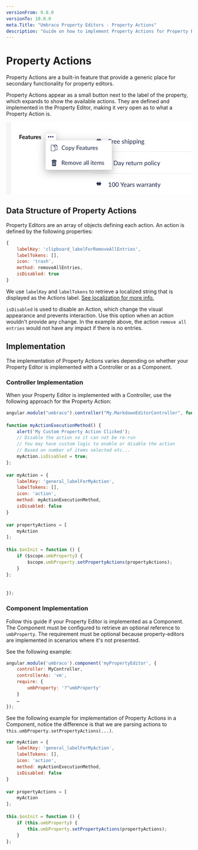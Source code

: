 ```yaml
---
versionFrom: 9.0.0
versionTo: 10.0.0
meta.Title: "Umbraco Property Editors - Property Actions"
description: "Guide on how to implement Property Actions for Property Editors in Umbraco"
---
```


# Property Actions

Property Actions are a built-in feature that provide a generic place for secondary functionality for property editors.

Property Actions appear as a small button next to the label of the property, which expands to show the available actions. They are defined and implemented in the Property Editor, making it very open as to what a Property Action is.

![Example of Property Action on Nested Content Property Editor](images/example-of-property-actions.jpg)

## Data Structure of Property Actions

Property Editors are an array of objects defining each action.
An action is defined by the following properties:

```js
{
    labelKey: 'clipboard_labelForRemoveAllEntries',
    labelTokens: [],
    icon: 'trash',
    method: removeAllEntries,
    isDisabled: true
}
```

We use `labelKey` and `labelTokens` to retrieve a localized string that is displayed as the Actions label. [See localization for more info.](../../Language-Files/index.md)

`isDisabled` is used to disable an Action, which change the visual appearance and prevents interaction. Use this option when an action wouldn't provide any change. In the example above, the action `remove all entries` would not have any impact if there is no entries.

## Implementation

The implementation of Property Actions varies depending on whether your Property Editor is implemented with a Controller or as a Component.

### Controller Implementation

When your Property Editor is implemented with a Controller, use the following approach for the Property Action:

```js
angular.module("umbraco").controller("My.MarkdownEditorController", function ($scope) {

function myActionExecutionMethod() {
    alert('My Custom Property Action Clicked');
    // Disable the action so it can not be re-run
    // You may have custom logic to enable or disable the action
    // Based on number of items selected etc...
    myAction.isDisabled = true;
};

var myAction = {
    labelKey: 'general_labelForMyAction',
    labelTokens: [],
    icon: 'action',
    method: myActionExecutionMethod,
    isDisabled: false
}

var propertyActions = [
    myAction
];

this.$onInit = function () {
    if ($scope.umbProperty) {
        $scope.umbProperty.setPropertyActions(propertyActions);
    }
};


});
```

### Component Implementation

Follow this guide if your Property Editor is implemented as a Component.
The Component must be configured to retrieve an optional reference to `umbProperty`. The requirement must be optional because property-editors are implemented in scenarios where it's not presented.

See the following example:

```js
angular.module('umbraco').component('myPropertyEditor', {
    controller: MyController,
    controllerAs: 'vm',
    require: {
        umbProperty: '?^umbProperty'
    }
    …
});
```

See the following example for implementation of Property Actions in a Component, notice the difference is that we are parsing actions to `this.umbProperty.setPropertyActions(...)`.

```js
var myAction = {
    labelKey: 'general_labelForMyAction',
    labelTokens: [],
    icon: 'action',
    method: myActionExecutionMethod,
    isDisabled: false
}

var propertyActions = [
    myAction
];

this.$onInit = function () {
    if (this.umbProperty) {
        this.umbProperty.setPropertyActions(propertyActions);
    }
};
```

